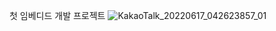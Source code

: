 첫 임베디드 개발 프로젝트
![KakaoTalk_20220617_042623857_01](https://github.com/tae9898/saving-energy-visuallization/assets/113410967/0711f557-3053-46a0-b784-e69261851f5a)
